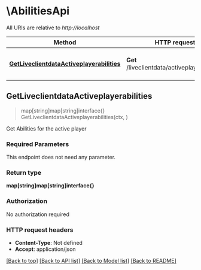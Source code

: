# \AbilitiesApi

All URIs are relative to *http://localhost*

Method | HTTP request | Description
------------- | ------------- | -------------
[**GetLiveclientdataActiveplayerabilities**](AbilitiesApi.md#GetLiveclientdataActiveplayerabilities) | **Get** /liveclientdata/activeplayerabilities | Get Abilities for the active player



## GetLiveclientdataActiveplayerabilities

> map[string]map[string]interface{} GetLiveclientdataActiveplayerabilities(ctx, )

Get Abilities for the active player

### Required Parameters

This endpoint does not need any parameter.

### Return type

**map[string]map[string]interface{}**

### Authorization

No authorization required

### HTTP request headers

- **Content-Type**: Not defined
- **Accept**: application/json

[[Back to top]](#) [[Back to API list]](../README.md#documentation-for-api-endpoints)
[[Back to Model list]](../README.md#documentation-for-models)
[[Back to README]](../README.md)

